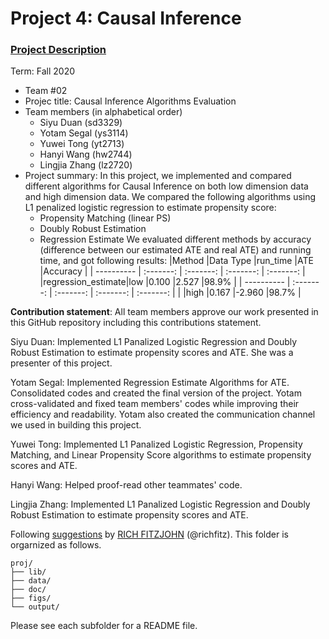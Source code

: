 # Project 4: Causal Inference

### [Project Description](doc/project4_desc.md)

Term: Fall 2020

+ Team #02
+ Projec title: Causal Inference Algorithms Evaluation 
+ Team members (in alphabetical order)
	+ Siyu Duan (sd3329)
	+ Yotam Segal (ys3114)
	+ Yuwei Tong (yt2713)
	+ Hanyi Wang (hw2744)
	+ Lingjia Zhang (lz2720) 
+ Project summary: In this project, we implemented and compared different algorithms for Causal Inference on both low dimension data and high dimension data. We compared the following algorithms using L1 penalized logistic regression to estimate propensity score:
	+ Propensity Matching (linear PS)
	+ Doubly Robust Estimation
	+ Regression Estimate
We evaluated different methods by accuracy (difference between our estimated ATE and real ATE) and running time, and got following results:
|Method   |Data Type |run_time   |ATE     |Accuracy   |
| ---------- | :-------:  | :-------: | :-------: | :-------: |
|regression_estimate|low   |0.100  |2.527   |98.9%    |
| ---------- | :-------:  | :-------: | :-------: | :-------: |
|              |high   |0.167   |-2.960    |98.7%     |


	
**Contribution statement**: All team members approve our work presented in this GitHub repository including this contributions statement. 

Siyu Duan:  Implemented L1 Panalized Logistic Regression and Doubly Robust Estimation to estimate propensity scores and ATE. She was a presenter of this project. 

Yotam Segal: Implemented Regression Estimate Algorithms for ATE.  Consolidated codes and created the final version of the project. Yotam cross-validated and fixed team members' codes while improving their efficiency and readability. Yotam also created the communication channel we used in building this project. 

Yuwei Tong: Implemented L1 Panalized Logistic Regression, Propensity Matching, and Linear Propensity Score algorithms to estimate propensity scores and ATE. 

Hanyi Wang: Helped proof-read other teammates' code. 

Lingjia Zhang: Implemented L1 Panalized Logistic Regression and Doubly Robust Estimation to estimate propensity scores and ATE. 

Following [suggestions](http://nicercode.github.io/blog/2013-04-05-projects/) by [RICH FITZJOHN](http://nicercode.github.io/about/#Team) (@richfitz). This folder is orgarnized as follows.

```
proj/
├── lib/
├── data/
├── doc/
├── figs/
└── output/
```

Please see each subfolder for a README file.
